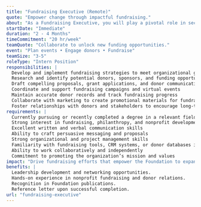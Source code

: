 ```yaml
---
title: "Fundraising Executive (Remote)"
quote: "Empower change through impactful fundraising."
about: "As a Fundraising Executive, you will play a pivotal role in securing resources to support our mission and initiatives. This position offers an excellent opportunity for individuals passionate about social impact, philanthropy, and strategic fundraising. You will gain hands-on experience in donor outreach, campaign development, and partnership building, contributing to sustainable funding streams that drive meaningful change."
startDate: "Immediate"
duration: "2 - 4 Months"
timeCommitment: "20 hr/week"
teamQuote: "Collaborate to unlock new funding opportunities."
event: "Plan events • Engage donors • Fundraise"
teamSize: "3-5"
roleType: "Intern Position"
responsibilities: |
  Develop and implement fundraising strategies to meet organizational goals
  Research and identify potential donors, sponsors, and funding opportunities
  Draft compelling proposals, grant applications, and donor communications
  Coordinate and support fundraising campaigns and virtual events
  Maintain accurate donor records and track fundraising progress
  Collaborate with marketing to create promotional materials for fundraising initiatives
  Foster relationships with donors and stakeholders to encourage long-term support
requirements: |
  Currently pursuing or recently completed a degree in a relevant field (e.g., Business, Marketing, Communications, Nonprofit Management)
  Strong interest in fundraising, philanthropy, and nonprofit development
  Excellent written and verbal communication skills
  Ability to craft persuasive messaging and proposals
  Strong organizational and project management skills
  Familiarity with fundraising tools, CRM systems, or donor databases is a plus
  Ability to work collaboratively and independently
  Commitment to promoting the organization’s mission and values
impact: "Drive fundraising efforts that empower the Foundation to expand its reach and deepen its community impact."
benefits: |
  Leadership development and networking opportunities.
  Hands-on experience in nonprofit fundraising and donor relations.
  Recognition in Foundation publications.
  Reference letter upon successful completion.
url: "fundraising-executive"
---
```


